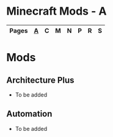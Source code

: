 # Minecraft Mods - A
| Pages | [A]() | C | M | N | P | R | S |
| --- | --- | --- | --- | --- | --- | --- | --- |
# Mods
## Architecture  Plus
- To be added
## Automation
- To be added
